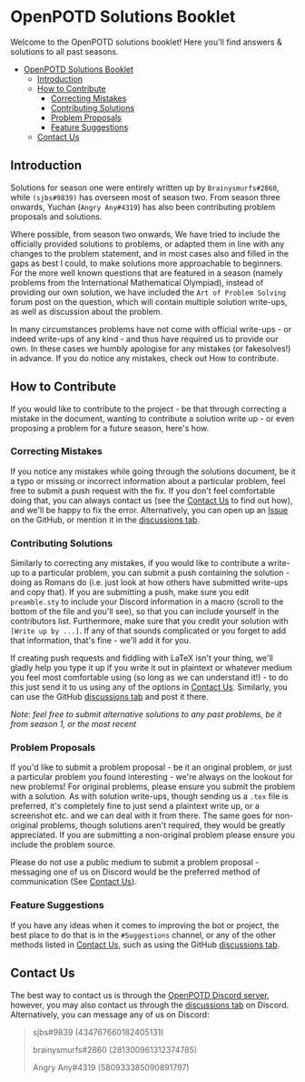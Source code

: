 # OpenPOTD Solutions Booklet

Welcome to the OpenPOTD solutions booklet! Here you'll find answers & solutions to all past seasons.

- [OpenPOTD Solutions Booklet](#openpotd-solutions-booklet)
  * [Introduction](#introduction)
  * [How to Contribute](#how-to-contribute)
    + [Correcting Mistakes](#correcting-mistakes)
    + [Contributing Solutions](#contributing-solutions)
    + [Problem Proposals](#problem-proposals)
    + [Feature Suggestions](#feature-suggestions)
  * [Contact Us](#contact-us)


## Introduction

Solutions for season one were entirely written up by `Brainysmurfs#2860`, while `(sjbs#9839)` has overseen most of season two. 
From season three onwards, Yuchan (`Angry Any#4319`) has also been contributing problem proposals and solutions. 

Where possible, from season two onwards, We have tried to include the officially provided solutions to problems, 
or adapted them in line with any changes to the problem statement, and in most cases also and filled in the gaps as best I could, 
to make solutions more approachable to beginners. 
For the more well known questions that are featured in a season (namely problems from the International Mathematical Olympiad), 
instead of providing our own solution, we have included the `Art of Problem Solving` forum post on the question, 
which will contain multiple solution write-ups, as well as discussion about the problem.

In many circumstances problems have not come with official write-ups - or indeed write-ups of any kind - 
and thus have required us to provide our own. In these cases we humbly apologise for any mistakes (or fakesolves!) in advance. 
If you do notice any mistakes, check out How to contribute.


## How to Contribute

If you would like to contribute to the project - be that through correcting a mistake in the document, 
wanting to contribute a solution write up - or even proposing a problem for a future season, here's how.

### Correcting Mistakes

If you notice any mistakes while going through the solutions document, be it a typo or missing or incorrect information about a particular problem, feel free to submit a push request with the fix. 
If you don't feel comfortable doing that, you can always contact us (see the [Contact Us](#contact-us) to find out how), 
and we'll be happy to fix the error. Alternatively, you can open up an [Issue](https://github.com/OpenPOTD/Solutions/issues) 
on the GitHub, or mention it in the [discussions tab](https://github.com/OpenPOTD/Solutions/discussions). 

### Contributing Solutions

Similarly to correcting any mistakes, if you would like to contribute a write-up to a particular problem, 
you can submit a push containing the solution - doing as Romans do (i.e. just look at how others have submitted write-ups and copy that). 
If you are submitting a push, make sure you edit `preamble.sty` to include your Discord information in a macro 
(scroll to the bottom of the file and you'll see), so that you can include yourself in the contributors list. 
Furthermore, make sure that you credit your solution with `[Write up by ...]`. 
If any of that sounds complicated or you forget to add that information, that's fine - we'll add it for you.

If creating push requests and fiddling with LaTeX isn't your thing, we'll gladly help you type it up
 if you write it out in plaintext or whatever medium you feel most comfortable using (so long as we can understand it!) - 
 to do this just send it to us using any of the options in [Contact Us](#contact-us). 
 Similarly, you can use the GitHub [discussions tab](https://github.com/OpenPOTD/Solutions/discussions) and post it there. 

_Note: feel free to submit alternative solutions to any past problems, be it from season 1, or the most recent_

### Problem Proposals 

If you'd like to submit a problem proposal - be it an original problem, or just a particular problem you found interesting - 
we're always on the lookout for new problems! For original problems, please ensure you submit the problem with a solution. 
As with solution write-ups, though sending us a `.tex` file is preferred, it's completely fine to just send a plaintext write up, or a screenshot etc. 
and we can deal with it from there. The same goes for non-original problems, though solutions aren't required, 
they would be greatly appreciated. If you are submitting a non-original problem please ensure you include the problem source. 

Please do not use a public medium to submit a problem proposal - messaging one of us on Discord would
 be the preferred method of communication (See [Contact Us](#contact-us)).

### Feature Suggestions 

If you have any ideas when it comes to improving the bot or project, the best place to do that is in the `#Suggestions` channel, or any of the other methods listed in [Contact Us](#contact-us), such as using the GitHub [discussions tab](https://github.com/OpenPOTD/Solutions/discussions).

## Contact Us 

The best way to contact us is through the [OpenPOTD Discord server](https://discord.gg/GsPSSHdhPB), 
however, you may also contact us through the [discussions tab](https://github.com/OpenPOTD/Solutions/discussions) on Discord.
 Alternatively, you can message any of us on Discord:

> sjbs#9839 (434767660182405131)
>
> brainysmurfs#2860 (281300961312374785)
>
> Angry Any#4319 (580933385090891797)
